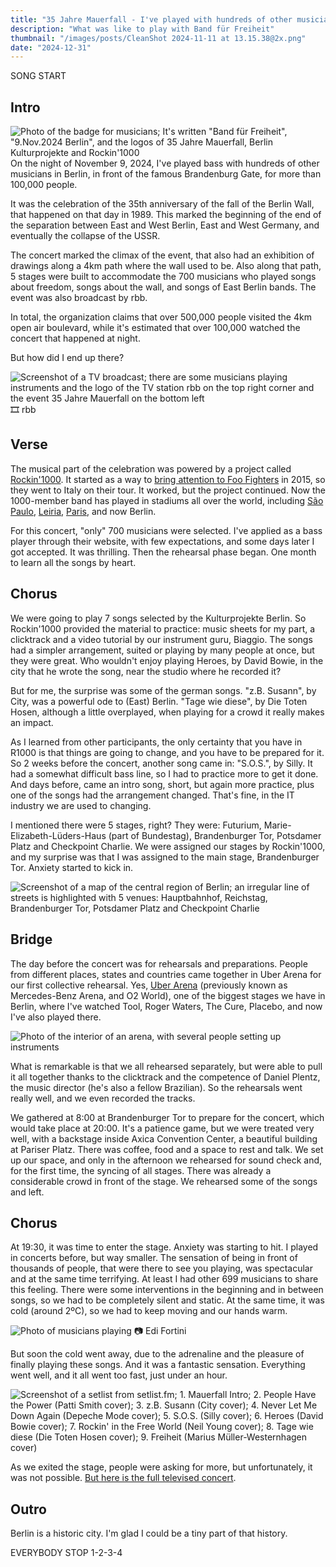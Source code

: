 ```yaml
---
title: "35 Jahre Mauerfall - I've played with hundreds of other musicians in Berlin at Brandenburg Gate - How did it feel?"
description: "What was like to play with Band für Freiheit"
thumbnail: "/images/posts/CleanShot 2024-11-11 at 13.15.38@2x.png"
date: "2024-12-31"
---
```


SONG START
## Intro
![Photo of the badge for musicians; It's written "Band für Freiheit", "9.Nov.2024 Berlin", and the logos of 35 Jahre Mauerfall, Berlin Kulturprojekte and Rockin'1000](/images/posts/IMG_0288.jpeg)
On the night of November 9, 2024, I've played bass with hundreds of other musicians in Berlin, in front of the famous Brandenburg Gate, for more than 100,000 people.

It was the celebration of the 35th anniversary of the fall of the Berlin Wall, that happened on that day in 1989. This marked the beginning of the end of the separation between East and West Berlin, East and West Germany, and eventually the collapse of the USSR.

The concert marked the climax of the event, that also had an exhibition of drawings along a 4km path where the wall used to be. Also along that path, 5 stages were built to accommodate the 700 musicians who played songs about freedom, songs about the wall, and songs of East Berlin bands. The event was also broadcast by rbb.

In total, the organization claims that over 500,000 people visited the 4km open air boulevard, while it's estimated that over 100,000 watched the concert that happened at night.

But how did I end up there?

![Screenshot of a TV broadcast; there are some musicians playing instruments and the logo of the TV station rbb on the top right corner and the event 35 Jahre Mauerfall on the bottom left](</images/posts/CleanShot 2024-11-11 at 13.15.38@2x.png>)
🎞 rbb
## Verse

The musical part of the celebration was powered by a project called [Rockin'1000](https://www.rockin1000.com/en/). It started as a way to [bring attention to Foo Fighters](https://youtu.be/JozAmXo2bDE?feature=shared) in 2015, so they went to Italy on their tour. It worked, but the project continued. Now the 1000-member band has played in stadiums all over the world, including [São Paulo](https://www.youtube.com/watch?v=mLYGAg1GuKc&list=PLVCdeYFmFnqPK0DiSdLMZzgNpjjisaxFq&pp=iAQB), [Leiria](https://youtu.be/Ansf6AXeBj0?feature=shared), [Paris](https://www.youtube.com/watch?v=wDuZy8EmPgo&list=PLVCdeYFmFnqNQdyYb0V2pubQPK8_qegww&pp=iAQB), and now Berlin.

For this concert, "only" 700 musicians were selected. I've applied as a bass player through their website, with few expectations, and some days later I got accepted. It was thrilling. Then the rehearsal phase began. One month to learn all the songs by heart.
## Chorus

We were going to play 7 songs selected by the Kulturprojekte Berlin. So Rockin'1000 provided the material to practice: music sheets for my part, a clicktrack and a video tutorial by our instrument guru, Biaggio. The songs had a simpler arrangement, suited or playing by many people at once, but they were great. Who wouldn't enjoy playing Heroes, by David Bowie, in the city that he wrote the song, near the studio where he recorded it?

But for me, the surprise was some of the german songs. "z.B. Susann", by City, was a powerful ode to (East) Berlin. "Tage wie diese", by Die Toten Hosen, although a little overplayed, when playing for a crowd it really makes an impact.

As I learned from other participants, the only certainty that you have in R1000 is that things are going to change, and you have to be prepared for it. So 2 weeks before the concert, another song came in: "S.O.S.", by Silly. It had a somewhat difficult bass line, so I had to practice more to get it done. And days before, came an intro song, short, but again more practice, plus one of the songs had the arrangement changed. That's fine, in the IT industry we are used to changing.

I mentioned there were 5 stages, right? They were: Futurium, Marie-Elizabeth-Lüders-Haus (part of Bundestag), Brandenburger Tor, Potsdamer Platz and Checkpoint Charlie. We were assigned our stages by Rockin'1000, and my surprise was that I was assigned to the main stage, Brandenburger Tor. Anxiety started to kick in.

![Screenshot of a map of the central region of Berlin; an irregular line of streets is highlighted with 5 venues: Hauptbahnhof, Reichstag, Brandenburger Tor, Potsdamer Platz and Checkpoint Charlie](</images/posts/Pasted image 20241119191538.png>)

## Bridge

The day before the concert was for rehearsals and preparations. People from different places, states and countries came together in Uber Arena for our first collective rehearsal. Yes, [Uber Arena](https://www.uber-arena.de/home) (previously known as Mercedes-Benz Arena, and O2 World), one of the biggest stages we have in Berlin, where I've watched Tool, Roger Waters, The Cure, Placebo, and now I've also played there.

![Photo of the interior of an arena, with several people setting up instruments](/images/posts/Frame-31-12-2024-09-14-35.jpg)

What is remarkable is that we all rehearsed separately, but were able to pull it all together thanks to the clicktrack and the competence of Daniel Plentz, the music director (he's also a fellow Brazilian). So the rehearsals went really well, and we even recorded the tracks.

We gathered at 8:00 at Brandenburger Tor to prepare for the concert, which would take place at 20:00. It's a patience game, but we were treated very well, with a backstage inside Axica Convention Center, a beautiful building at Pariser Platz. There was coffee, food and a space to rest and talk. We set up our space, and only in the afternoon we rehearsed for sound check and, for the first time, the syncing of all stages. There was already a considerable crowd in front of the stage. We rehearsed some of the songs and left.

## Chorus

At 19:30, it was time to enter the stage. Anxiety was starting to hit. I played in concerts before, but way smaller. The sensation of being in front of thousands of people, that were there to see you playing, was spectacular and at the same time terrifying. At least I had other 699 musicians to share this feeling. There were some interventions in the beginning and in between songs, so we had to be completely silent and static. At the same time, it was cold (around 2ºC), so we had to keep moving and our hands warm.

![Photo of musicians playing](/images/posts/91673B19-AAEE-40AE-9A59-38EA9252399A.png)
📷 Edi Fortini

But soon the cold went away, due to the adrenaline and the pleasure of finally playing these songs. And it was a fantastic sensation. Everything went well, and it all went too fast, just under an hour.

![Screenshot of a setlist from setlist.fm; 1. Mauerfall Intro; 2. People Have the Power (Patti Smith cover); 3. z.B. Susann (City cover); 4. Never Let Me Down Again (Depeche Mode cover); 5. S.O.S. (Silly cover); 6. Heroes (David Bowie cover); 7. Rockin' in the Free World (Neil Young cover); 8. Tage wie diese (Die Toten Hosen cover); 9. Freiheit (Marius Müller-Westernhagen cover)](</images/posts/CleanShot 2024-12-31 at 18.29.14@2x.png>)

As we exited the stage, people were asking for more, but unfortunately, it was not possible. [But here is the full televised concert](https://www.youtube.com/watch?v=LF9sHQo9HIY&list=PL71nr05h5nTu2dIgFlgqkxzKrnH5kSjcR&index=3).
## Outro

Berlin is a historic city. I'm glad I could be a tiny part of that history.

EVERYBODY STOP 1-2-3-4
